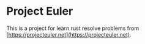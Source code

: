 # Project Euler 

This is a project for learn rust resolve problems from [https://projecteuler.net](https://projecteuler.net).
